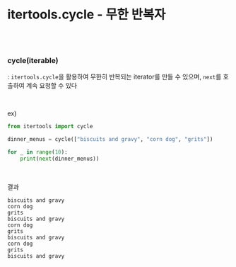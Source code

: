 # itertools.cycle - 무한 반복자

<br>
<br>

### cycle(iterable)

: `itertools.cycle`을 활용하여 무한히 반복되는 iterator를 만들 수 있으며, `next`를 호출하여 계속 요청할 수 있다

<br>

ex)

```python
from itertools import cycle

dinner_menus = cycle(["biscuits and gravy", "corn dog", "grits"])

for _ in range(10):
    print(next(dinner_menus))
```

<br>

결과

```
biscuits and gravy
corn dog
grits
biscuits and gravy
corn dog
grits
biscuits and gravy
corn dog
grits
biscuits and gravy
```

